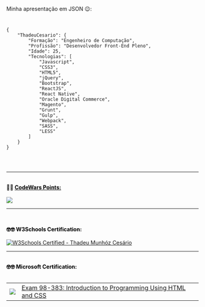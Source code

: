 Minha apresentação em JSON 😉️:

<code>
<pre>
{
	"ThadeuCesario": {
		"Formação": "Engenheiro de Computação",
		"Profissão": "Desenvolvedor Front-End Pleno",
		"Idade": 25,
		"Tecnologias": [
			"Javascript",
			"CSS3",
			"HTML5",
			"jQuery",
			"Bootstrap",
			"ReactJS",
			"React Native",
			"Oracle Digital Commerce",
			"Magento",
			"Grunt",
			"Gulp",
			"Webpack",
			"SASS",
			"LESS"
		]
	}
}
</pre>
</code>

<br/>
<hr/>
<br/>

<strong>
🤣️🤣️
	<a href="https://www.codewars.com/" style="color: #000">CodeWars Points:</a> 
</strong>
<br/><br/>
<img src="https://www.codewars.com/users/ThadeuMunhoz/badges/large" />
<br/>
<hr/>
<br/>

<strong style="color: #000">🤓️🤓️ W3Schools Certification:</strong>
<br/><br/>
<a href="https://certification.w3schools.com/w3certified.asp?id=10724117">
<img src="https://www.w3schools.com/images/w3certified_logo.png" alt="W3Schools Certified - Thadeu Munhóz Cesário"/>
</a>
<br/>
<hr/>
<br/>
<strong style="color: #000">🤓️🤓️ Microsoft Certification:</strong>
<br/><br/>

<table border="0">
	<tbody>
		<tr>
			<td>	
				<img src="https://media-exp1.licdn.com/dms/image/C4D0BAQEko6uLz7XylA/company-logo_100_100/0?e=1603324800&v=beta&t=4QbdbgWhOA33Sqsq-keOKkJYtBHZc8k4f8dCDZS-W2I"/>
			</td>
			<td>
				<a href="https://portal.certiport.com/Portal/Pages/PrintTranscriptInfo.aspx?action=Cert&id=397&cvid=q3bJco/tuE0rtuxcej8P1Q==">
						Exam 98-383: Introduction to Programming Using HTML and CSS
				</a>
			</td>
		<tr>
	</tbody>
</table>
